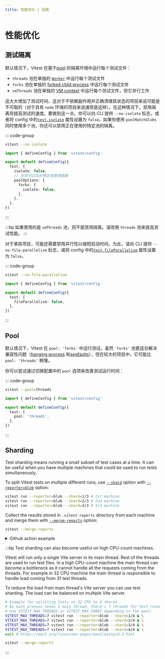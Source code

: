 ```yaml
---
title: 性能优化 | 指南
---
```


# 性能优化

## 测试隔离

默认情况下，Vitest 在基于[pool](/config/#pool) 的隔离环境中运行每个测试文件：

- `threads` 池在单独的 [`Worker`](https://nodejs.org/api/worker_threads.html#class-worker) 中运行每个测试文件
- `forks` 池在单独的 [forked child process](https://nodejs.org/api/child_process.html#child_processforkmodulepath-args-options) 中运行每个测试文件
- `vmThreads` 池在单独的 [VM context](https://nodejs.org/api/vm.html#vmcreatecontextcontextobject-options) 中运行每个测试文件，但它并行工作

这大大增加了测试时间，这对于不依赖副作用并正确清理其状态的项目来说可能是不可取的（对于具有 `node` 环境的项目来说通常是这样）。在这种情况下，禁用隔离将提高测试的速度。要做到这一点，你可以向 CLI 提供 `--no-isolate` 标志，或者将 config 中的[`test.isolate`](/config/#isolate) 属性设置为 `false`。如果你使用 `poolMatchGlobs` 同时使用多个池，你还可以禁用正在使用的特定池的隔离。

::: code-group

```bash [CLI]
vitest --no-isolate
```

```ts [vitest.config.js]
import { defineConfig } from 'vitest/config'

export default defineConfig({
  test: {
    isolate: false,
    // 你还可以仅对特定池禁用隔离
    poolOptions: {
      forks: {
        isolate: false,
      },
    },
  },
})
```

:::

:::tip
如果使用的是 `vmThreads` 池，则不能禁用隔离。请改用 `threads` 池来提高测试性能。
:::

对于某些项目，可能还需要禁用并行性以缩短启动时间。为此，请向 CLI 提供 `--no-file-parallelism` 标志，或将 config 中的[`test.fileParallelism`](/config/#fileParallelism) 属性设置为 `false`。

::: code-group

```bash [CLI]
vitest --no-file-parallelism
```

```ts [vitest.config.js]
import { defineConfig } from 'vitest/config'

export default defineConfig({
  test: {
    fileParallelism: false,
  },
})
```

:::

## Pool

默认情况下，Vitest 在 `pool: 'forks'` 中运行测试。虽然 `'forks'` 池更适合解决兼容性问题（[hanging process](/guide/common-errors.html#failed-to-terminate-worker) 和[segfaults](/guide/common-errors.html#segfaults-and-native-code-errors)），但在较大的项目中，它可能比 `pool: 'threads'` 稍慢。

你可以尝试通过切换配置中的 `pool` 选项来改善测试运行时间：

::: code-group

```bash [CLI]
vitest --pool=threads
```

```ts [vitest.config.js]
import { defineConfig } from 'vitest/config'

export default defineConfig({
  test: {
    pool: 'threads',
  },
})
```

:::

## Sharding

Test sharding means running a small subset of test cases at a time. It can be useful when you have multiple machines that could be used to run tests simultaneously.

To split Vitest tests on multiple different runs, use [`--shard`](/guide/cli#shard) option with [`--reporter=blob`](/guide/reporters#blob-reporter) option:

```sh
vitest run --reporter=blob --shard=1/3 # 1st machine
vitest run --reporter=blob --shard=2/3 # 2nd machine
vitest run --reporter=blob --shard=3/3 # 3rd machine
```

Collect the results stored in `.vitest-reports` directory from each machine and merge them with [`--merge-reports`](/guide/cli#merge-reports) option:

```sh
vitest --merge-reports
```

<details>
  <summary>Github action example</summary>

This setup is also used at https://github.com/vitest-tests/test-sharding.

```yaml
# Inspired from https://playwright.dev/docs/test-sharding
name: Tests
on:
  push:
    branches:
      - main
jobs:
  tests:
    runs-on: ubuntu-latest
    strategy:
      matrix:
        shardIndex: [1, 2, 3, 4]
        shardTotal: [4]
    steps:
      - uses: actions/checkout@v4
      - uses: actions/setup-node@v4
        with:
          node-version: 20

      - name: Install pnpm
        uses: pnpm/action-setup@v4

      - name: Install dependencies
        run: pnpm i

      - name: Run tests
        run: pnpm run test --reporter=blob --shard=${{ matrix.shardIndex }}/${{ matrix.shardTotal }}

      - name: Upload blob report to GitHub Actions Artifacts
        if: ${{ !cancelled() }}
        uses: actions/upload-artifact@v4
        with:
          name: blob-report-${{ matrix.shardIndex }}
          path: .vitest-reports/*
          retention-days: 1

  merge-reports:
    if: ${{ !cancelled() }}
    needs: [tests]

    runs-on: ubuntu-latest
    steps:
      - uses: actions/checkout@v4
      - uses: actions/setup-node@v4
        with:
          node-version: 20

      - name: Install pnpm
        uses: pnpm/action-setup@v4

      - name: Install dependencies
        run: pnpm i

      - name: Download blob reports from GitHub Actions Artifacts
        uses: actions/download-artifact@v4
        with:
          path: .vitest-reports
          pattern: blob-report-*
          merge-multiple: true

      - name: Merge reports
        run: npx vitest --merge-reports
```

</details>

:::tip
Test sharding can also become useful on high CPU-count machines.

Vitest will run only a single Vite server in its main thread. Rest of the threads are used to run test files.
In a high CPU-count machine the main thread can become a bottleneck as it cannot handle all the requests coming from the threads. For example in 32 CPU machine the main thread is responsible to handle load coming from 31 test threads.

To reduce the load from main thread's Vite server you can use test sharding. The load can be balanced on multiple Vite server.

```sh
# Example for splitting tests on 32 CPU to 4 shards.
# As each process needs 1 main thread, there's 7 threads for test runners (1+7)*4 = 32
# Use VITEST_MAX_THREADS or VITEST_MAX_FORKS depending on the pool:
VITEST_MAX_THREADS=7 vitest run --reporter=blob --shard=1/4 & \
VITEST_MAX_THREADS=7 vitest run --reporter=blob --shard=2/4 & \
VITEST_MAX_THREADS=7 vitest run --reporter=blob --shard=3/4 & \
VITEST_MAX_THREADS=7 vitest run --reporter=blob --shard=4/4 & \
wait # https://man7.org/linux/man-pages/man2/waitpid.2.html

vitest --merge-reports
```

:::

